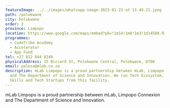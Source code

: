 ```yaml
---
featureImage: ../../images/whatsapp-image-2023-01-23-at-13.49.21.jpeg
path: /polokwane
city: Polokwane
order: 2
province: Limpopo
location: https://www.google.com/maps/embed?pb=!1m14!1m8!1m3!1d14588.935269198646!2d29.4577354!3d-23.9167731!3m2!1i1024!2i768!4f13.1!3m3!1m2!1s0x0%3A0xef213f659d800228!2smLab%20Limpopo!5e0!3m2!1sen!2sza!4v1620139900698!5m2!1sen!2sza
programmes:
  - CodeTribe Academy
  - Accelerator
  - App Fund
tel: +27 012 844 0240
physicalAddress: 15 Biccard St, Polokwane Central, Polokwane, 0700
email: palesa@mlab.co.za
description: mLab Limpopo is a proud partnership between mLab, Limpopo Connexion
  and The Department of Science and Innovation. We run Tech Ecosystem, Tech
  Skills and Tech Startups from this facility.
---
```


mLab Limpopo is a proud partnership between mLab, Limpopo Connexion and The Department of Science and Innovation.